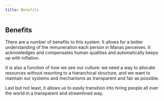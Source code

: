 ```yaml
---
title: Benefits
---
```

## Benefits

There are a number of benefits to this system. It allows for a better understanding of the remuneration each person in Manas perceives. It acknowledges and compensates human qualities and automatically keeps up with inflation. 

It is also a function of how we see our culture: we need a way to allocate resources without resorting to a hierarchical structure, and we want to maintain our systems and mechanisms as transparent and fair as possible.

Last but not least, it allows us to easily transition into hiring people all over the world in a transparent and streamlined way.
